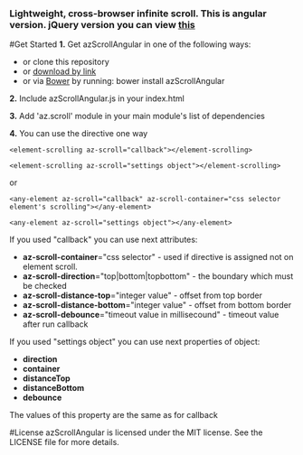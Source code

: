 ### Lightweight, cross-browser infinite scroll. This is angular version. jQuery version you can view [this](https://github.com/AzatKhalilov/azScroll)

#Get Started
**1.** Get azScrollAngular in one of the following ways:

+ or clone this repository
+ or [download by link](https://github.com/AzatKhalilov/azScrollAngular/blob/master/src/js/azScrollAngular.js)
+ or via [Bower](http://bower.io/) by running: bower install azScrollAngular

**2.** Include azScrollAngular.js in your index.html

**3.** Add 'az.scroll' module in your main module's list of dependencies

**4.** You can use the directive one way

`<element-scrolling az-scroll="callback"></element-scrolling>`

`<element-scrolling az-scroll="settings object"></element-scrolling>`

or

`<any-element az-scroll="callback" az-scroll-container="css selector element's scrolling"></any-element>`

`<any-element az-scroll="settings object"></any-element>`


If you used "callback" you can use next attributes:


+ **az-scroll-container**="css selector" - used if directive is assigned not on element scroll.
+ **az-scroll-direction**="top|bottom|topbottom" - the boundary which must be checked
+ **az-scroll-distance-top**="integer value" - offset from top border
+ **az-scroll-distance-bottom**="integer value" - offset from bottom border
+ **az-scroll-debounce**="timeout value in millisecound" - timeout value  after run callback

If you used "settings object" you can use next properties of object:
+ **direction**
+ **container**
+ **distanceTop**
+ **distanceBottom**
+ **debounce**

The values of this property are the same as for callback 


#License
azScrollAngular is licensed under the MIT license. See the LICENSE file for more details.
